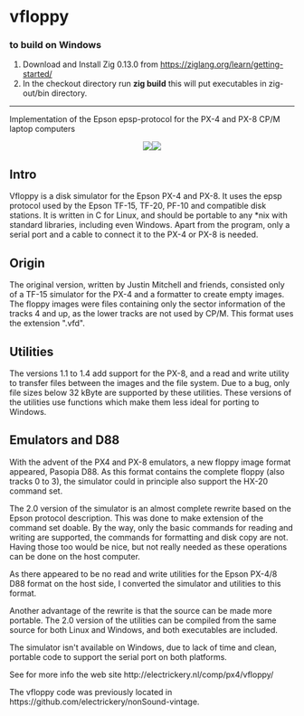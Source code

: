 # vfloppy

### to build on Windows ###
1. Download and Install Zig 0.13.0 from https://ziglang.org/learn/getting-started/
1. In the checkout directory run **zig build** this will put executables in zig-out/bin directory.

-----

Implementation of the Epson epsp-protocol for the PX-4 and PX-8 CP/M laptop computers

<P ALIGN="CENTER"><IMG SRC="./vfloppyConsole.png"><IMG SRC="./vfreadDemo.png">
<H2>Intro</H2>
<P>Vfloppy is a disk simulator for the Epson PX-4 and PX-8. It uses the
 epsp protocol used by the Epson TF-15, TF-20, PF-10 and compatible disk
 stations. It is written in C for Linux, and should be portable to any *nix
 with standard libraries, including even Windows. Apart from the program, 
 only a serial port and a cable to connect it to the PX-4 or PX-8  is needed.</P>

<H2>Origin</H2>
<P>The original version, written by Justin Mitchell and friends, consisted
only of a TF-15 simulator for the PX-4 and a formatter to create empty images. 
The floppy images were files containing only the sector information of the 
tracks 4 and up, as the lower tracks are not used by CP/M. This format uses 
the extension ".vfd".</P>

<H2>Utilities</H2>

<P>The versions 1.1 to 1.4 add support for the PX-8, and a read and write 
utility to transfer files between the images and the file system. Due to a 
bug, only file sizes below 32 kByte are supported by these utilities.
These versions of the utilities use functions which make them less ideal 
for porting to Windows.</P>

<H2>Emulators and D88</H2>

<P>With the advent of the PX4 and PX-8 emulators, a new floppy image format 
appeared, Pasopia D88. As this format contains the complete floppy (also 
tracks 0 to 3), the simulator could in principle also support the HX-20 
command set.</P>

<P>The 2.0 version of the simulator is an almost complete rewrite based 
on the Epson protocol description. This was done to make extension of the 
command set doable. By the way, only the basic commands for reading and 
writing are supported, the commands for formatting and disk copy are not. 
Having those too would be nice, but not really needed as these operations 
can be done on the host computer.</P>

<P>As there appeared to be no read and write utilities for the Epson 
PX-4/8 D88 format on the host side, I converted the simulator and 
utilities to this format.</P>

<P>Another advantage of the rewrite is that the source can be made more 
portable. The 2.0 version of the utilities can be compiled from the same 
source for both Linux and Windows, and both executables are included.</P>

<P>The simulator isn't available on Windows, due to lack of time and 
clean, portable code to support the serial port on both platforms. </P>

<P>See for more info the web site http://electrickery.nl/comp/px4/vfloppy/</P>

<P>The vfloppy code was previously located in https://github.com/electrickery/nonSound-vintage.</P>
